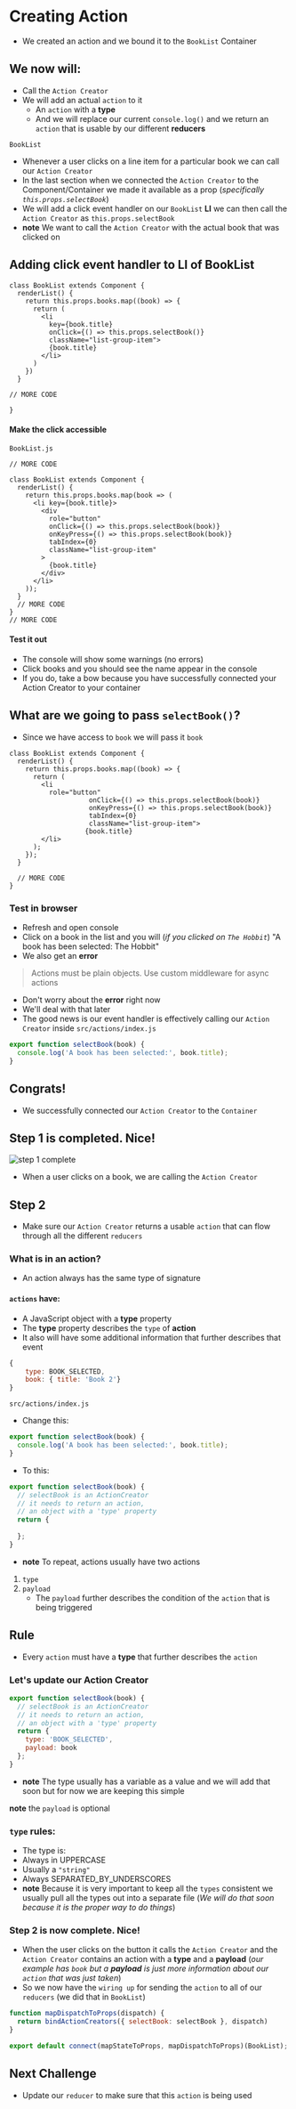 # Creating Action
* We created an action and we bound it to the `BookList` Container

## We now will:
* Call the `Action Creator`
* We will add an actual `action` to it
    - An `action` with a **type**
    - And we will replace our current `console.log()` and we return an `action` that is usable by our different **reducers**

`BookList`

* Whenever a user clicks on a line item for a particular book we can call our `Action Creator`
* In the last section when we connected the `Action Creator` to the Component/Container we made it available as a prop (_specifically `this.props.selectBook`_)
* We will add a click event handler on our `BookList` **LI** we can then call the `Action Creator` as `this.props.selectBook`
* **note** We want to call the `Action Creator` with the actual book that was clicked on

## Adding click event handler to LI of BookList
```
class BookList extends Component {
  renderList() {
    return this.props.books.map((book) => {
      return (
        <li
          key={book.title}
          onClick={() => this.props.selectBook()}
          className="list-group-item">
          {book.title}
        </li>
      )
    })
  }

// MORE CODE

}
```

#### Make the click accessible
`BookList.js`

```
// MORE CODE

class BookList extends Component {
  renderList() {
    return this.props.books.map(book => (
      <li key={book.title}>
        <div
          role="button"
          onClick={() => this.props.selectBook(book)}
          onKeyPress={() => this.props.selectBook(book)}
          tabIndex={0}
          className="list-group-item"
        >
          {book.title}
        </div>
      </li>
    ));
  }
  // MORE CODE
}
// MORE CODE
```

#### Test it out
* The console will show some warnings (no errors)
* Click books and you should see the name appear in the console
* If you do, take a bow because you have successfully connected your Action Creator to your container

## What are we going to pass `selectBook()`?
* Since we have access to `book` we will pass it `book`

```
class BookList extends Component {
  renderList() {
    return this.props.books.map((book) => {
      return (
        <li
          role="button"
                    onClick={() => this.props.selectBook(book)}
                    onKeyPress={() => this.props.selectBook(book)}
                    tabIndex={0}
                    className="list-group-item">
                   {book.title}
        </li>
      );
    });
  }

  // MORE CODE
}
```

### Test in browser
* Refresh and open console
* Click on a book in the list and you will (_if you clicked on `The Hobbit`_) "A book has been selected: The Hobbit"
* We also get an **error**

> Actions must be plain objects. Use custom middleware for async actions

* Don't worry about the **error** right now
* We'll deal with that later
* The good news is our event handler is effectively calling our `Action Creator` inside `src/actions/index.js`

```js
export function selectBook(book) {
  console.log('A book has been selected:', book.title);
}
```

## Congrats!
* We successfully connected our `Action Creator` to the `Container`

## Step 1 is completed. Nice!

![step 1 complete](https://i.imgur.com/u6wXVAP.png)

* When a user clicks on a book, we are calling the `Action Creator`

## Step 2
* Make sure our `Action Creator` returns a usable `action` that can flow through all the different `reducers`

### What is in an action?
* An action always has the same type of signature
 
#### `actions` have:
* A JavaScript object with a **type** property
* The **type** property describes the `type` of **action**
* It also will have some additional information that further describes that event

```js
{
    type: BOOK_SELECTED,
    book: { title: 'Book 2'}
}
```

`src/actions/index.js`

* Change this:

```js
export function selectBook(book) {
  console.log('A book has been selected:', book.title);
}
```

* To this:

```js
export function selectBook(book) {
  // selectBook is an ActionCreator
  // it needs to return an action,
  // an object with a 'type' property
  return {
    
  };
}
```

* **note** To repeat, actions usually have two actions

1. `type`
2. `payload`
    * The `payload` further describes the condition of the `action` that is being triggered

## Rule
* Every `action` must have a **type** that further describes the `action`

### Let's update our Action Creator
```js
export function selectBook(book) {
  // selectBook is an ActionCreator
  // it needs to return an action,
  // an object with a 'type' property
  return {
    type: 'BOOK_SELECTED',
    payload: book
  };
}
```

* **note** The type usually has a variable as a value and we will add that soon but for now we are keeping this simple

**note** the `payload` is optional

### `type` rules:
* The type is:
* Always in UPPERCASE
* Usually a `"string"`
* Always SEPARATED_BY_UNDERSCORES
* **note** Because it is very important to keep all the `types` consistent we usually pull all the types out into a separate file (_We will do that soon because it is the proper way to do things_)

### Step 2 is now complete. Nice!
* When the user clicks on the button it calls the `Action Creator` and the `Action Creator` contains an action with a **type** and a **payload** (_our example has `book` but a **payload** is just more information about our `action` that was just taken_)
* So we now have the `wiring up` for sending the `action` to all of our `reducers` (we did that in `BookList`)

```js
function mapDispatchToProps(dispatch) {
  return bindActionCreators({ selectBook: selectBook }, dispatch)
}

export default connect(mapStateToProps, mapDispatchToProps)(BookList);
```

## Next Challenge
* Update our `reducer` to make sure that this `action` is being used
